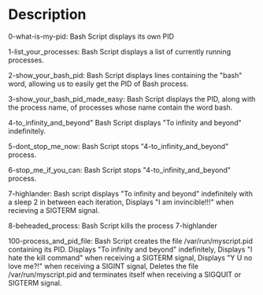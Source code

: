 # Description

0-what-is-my-pid: Bash Script displays its own PID

1-list_your_processes: Bash Script displays a list of currently running processes.

2-show_your_bash_pid: Bash Script displays lines containing the "bash" word, allowing us to easily get the PID of Bash process.

3-show_your_bash_pid_made_easy: Bash Script displays the PID, along with the process name, of processes whose name contain the word bash.

4-to_infinity_and_beyond" Bash Script displays "To infinity and beyond" indefinitely.

5-dont_stop_me_now: Bash Script stops "4-to_infinity_and_beyond" process.

6-stop_me_if_you_can: Bash Script stops "4-to_infinity_and_beyond" process.

7-highlander: Bash script displays "To infinity and beyond" indefinitely with a sleep 2 in between each iteration, Displays "I am invincible!!!" when recieving a SIGTERM signal.

8-beheaded_process: Bash Script kills the process 7-highlander

100-process_and_pid_file: Bash Script creates the file /var/run/myscript.pid containing its PID. Displays "To infinity and beyond" indefinitely, Displays "I hate the kill command" when receiving a SIGTERM signal, Displays "Y U no love me?!" when receiving a SIGINT signal, Deletes the file /var/run/myscript.pid and terminates itself when receiving a SIGQUIT or SIGTERM signal.

